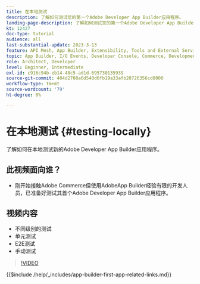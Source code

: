 ```yaml
---
title: 在本地测试
description: 了解如何测试您的第一个Adobe Developer App Builder应用程序。
landing-page-description: 了解如何测试您的第一个Adobe Developer App Builder应用程序。
kt: 12427
doc-type: tutorial
audience: all
last-substantial-update: 2023-3-13
feature: API Mesh, App Builder, Extensibility, Tools and External Services, Backend Development
topic: App Builder, I/O Events, Developer Console, Commerce, Development, Integrations
role: Architect, Developer
level: Beginner, Intermediate
exl-id: c916c94b-eb14-48c5-ad1d-695730135939
source-git-commit: 404d2708a6d540d6fb19a33afb20726356cd8000
workflow-type: tm+mt
source-wordcount: '79'
ht-degree: 0%

---
```


# 在本地测试 {#testing-locally}

了解如何在本地测试新的Adobe Developer App Builder应用程序。

## 此视频面向谁？

* 刚开始接触Adobe Commerce但使用AdobeApp Builder经验有限的开发人员，已准备好测试其首个Adobe Developer App Builder应用程序。

## 视频内容

* 不同级别的测试
* 单元测试
* E2E测试
* 手动测试

>[!VIDEO](https://video.tv.adobe.com/v/3416594?quality=12&learn=on)

{{$include /help/_includes/app-builder-first-app-related-links.md}}

